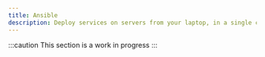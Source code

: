 ```yaml
---
title: Ansible
description: Deploy services on servers from your laptop, in a single command
---
```


:::caution
This section is a work in progress
:::
